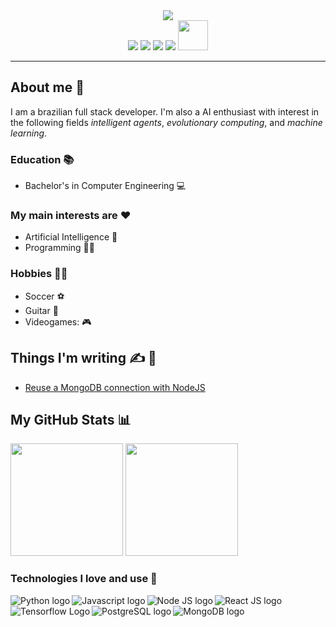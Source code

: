 <!-- ## Hi, I'm Denys! :wave: -->
<div align="center">
<img src="https://media.giphy.com/media/XuP6ZVQDhY9tIzF8S1/giphy.gif" />
</div>
<div align="center">
<a target="blank" href="https://www.linkedin.com/in/denys-menfredy/"><img src="https://img.icons8.com/color/48/000000/linkedin.png"/></a>
<a target="blank" href="https://twitter.com/Denys_Menfredy"><img src="https://img.icons8.com/color/48/000000/twitter--v1.png"/></a>
<a target="blank" href="https://www.instagram.com/denysmenfredy"><img src="https://img.icons8.com/fluency/48/000000/instagram-new.png"/></a>
<a target="blank" href="mailto:denys.menfredy7@gmail.com"><img src="https://img.icons8.com/fluency/48/000000/gmail-new.png"/></a>
<a target="blank" href="https://dev.to/denysmenfredy"><img src="https://d2fltix0v2e0sb.cloudfront.net/dev-badge.svg" width="48px" height="48px"></a>
</div>
<hr>

## About me 🙂
I am a brazilian full stack developer. I'm also a AI enthusiast with interest in the following fields *intelligent agents*, *evolutionary computing*, and *machine learning*.
### Education 📚
- Bachelor's in Computer Engineering 💻
### My main interests are ❤️
 - Artificial Intelligence :robot:
 - Programming 👨‍💻
### Hobbies 🚴‍♂️
 - Soccer :soccer:
 - Guitar :guitar:
 - Videogames: :video_game:

## Things I'm writing ✍️ 📓
 - [Reuse a MongoDB connection with NodeJS](https://dev.to/denysmenfredy/reuse-a-mongodb-connection-with-nodejs-16d)

  ## My GitHub Stats 📊
<!-- <details> -->
<!--  <summary><b>Stats</b></summary> -->
 <div>
  <img height="180em" src="https://github-readme-stats.vercel.app/api/?username=DenysMenfredy&count_private=true&theme=dracula&layout=compact&showicons=true" />
  <img height="180em" src="https://github-readme-stats.vercel.app/api/top-langs/?username=DenysMenfredy&theme=dracula&layout=compact&show_icons=true" />
</div>
<!--  </details> -->
<!--  [![My Contribution Stats](https://github-contribution-stats.vercel.app/api/?username=DenysMenfredy&theme=dracula)](https://github.com/DenysMenfredy/github-contribution-stats/) -->

### Technologies I love and use 🚀
<!-- <details> -->
<!--  <summary><b>Skills 🚀</b></summary> -->
 
 <img align="left" alt="Python logo" src="https://img.icons8.com/color/48/000000/python--v1.png" />
 <img align="left" alt="Javascript logo" src="https://img.icons8.com/color/48/000000/javascript--v2.png" />
 <img align="left" alt="Node JS logo" src="https://img.icons8.com/color/48/000000/nodejs.png" />
 <img align="left" alt="React JS logo" src="https://img.icons8.com/office/48/000000/react.png" />
 <img align="left" alt="Tensorflow Logo" src="https://img.icons8.com/color/48/000000/tensorflow.png" />
 <img align="left" alt="PostgreSQL logo" src="https://img.icons8.com/color/48/000000/postgreesql.png" />
 <img align="left" alt="MongoDB logo" src="https://img.icons8.com/color/48/000000/mongodb.png" />
<!-- </details> -->
